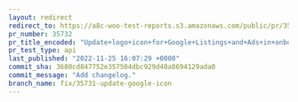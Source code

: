 ```yaml
---
layout: redirect
redirect_to: https://a8c-woo-test-reports.s3.amazonaws.com/public/pr/35732/api/index.html
pr_number: 35732
pr_title_encoded: "Update+logo+icon+for+Google+Listings+and+Ads+in+onboarding+marketing+task"
pr_test_type: api
last_published: "2022-11-25 16:07:29 +0000"
commit_sha: 3680cd847752e357504dbc929d40a8694129ada0
commit_message: "Add changelog."
branch_name: fix/35731-update-google-icon
---
```

